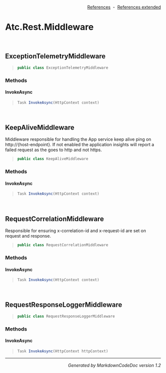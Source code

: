 <div style='text-align: right'>

[References](Index.md)&nbsp;&nbsp;-&nbsp;&nbsp;[References extended](IndexExtended.md)
</div>

# Atc.Rest.Middleware

<br />

## ExceptionTelemetryMiddleware

>```csharp
>public class ExceptionTelemetryMiddleware
>```

### Methods

#### InvokeAsync
>```csharp
>Task InvokeAsync(HttpContext context)
>```

<br />

## KeepAliveMiddleware
Middleware responsible for handling the App service keep alive ping on http://{host-endpoint}. If not enabled the application insights will report a failed request as the goes to http and not https.

>```csharp
>public class KeepAliveMiddleware
>```

### Methods

#### InvokeAsync
>```csharp
>Task InvokeAsync(HttpContext context)
>```

<br />

## RequestCorrelationMiddleware
Responsible for ensuring x-correlation-id and x-request-id are set on request and response.

>```csharp
>public class RequestCorrelationMiddleware
>```

### Methods

#### InvokeAsync
>```csharp
>Task InvokeAsync(HttpContext context)
>```

<br />

## RequestResponseLoggerMiddleware

>```csharp
>public class RequestResponseLoggerMiddleware
>```

### Methods

#### InvokeAsync
>```csharp
>Task InvokeAsync(HttpContext httpContext)
>```
<hr /><div style='text-align: right'><i>Generated by MarkdownCodeDoc version 1.2</i></div>
